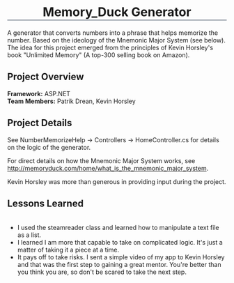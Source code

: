 <h1 align="center" style="border-bottom: 3px solid #a8aeb7"> Memory_Duck Generator </h1>
A generator that converts numbers into a phrase that helps memorize the number. Based on the ideology of the Mnemonic Major System (see below). The idea for this project emerged from the principles of Kevin Horsley's book "Unlimited Memory" (A top-300 selling book on Amazon). 

## Project Overview
**Framework:** ASP.NET <br/>
**Team Members:** Patrik Drean, Kevin Horsley<br/>

## Project Details
See NumberMemorizeHelp -> Controllers -> HomeController.cs for details on the logic of the generator.

For direct details on how the Mnemonic Major System works, see http://memoryduck.com/home/what_is_the_mnemonic_major_system.

Kevin Horsley was more than generous in providing input during the project. 


## Lessons Learned 
<ul>  
  <li>I used the steamreader class and learned how to manipulate a text file as a list.</li>
  <li>I learned I am more that capable to take on complicated logic. It's just a matter of taking it a piece at a time. </li>
  <li>It pays off to take risks. I sent a simple video of my app to Kevin Horsley and that was the first step to gaining a great mentor. You're better than you think you are, so don't be scared to take the next step.</li>
</ul>




